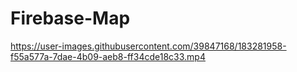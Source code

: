 # Firebase-Map




https://user-images.githubusercontent.com/39847168/183281958-f55a577a-7dae-4b09-aeb8-ff34cde18c33.mp4

